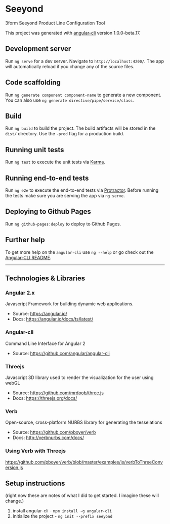 # Seeyond

3form Seeyond Product Line Configuration Tool

This project was generated with [angular-cli](https://github.com/angular/angular-cli) version 1.0.0-beta.17.


## Development server
Run `ng serve` for a dev server. Navigate to `http://localhost:4200/`. The app will automatically reload if you change any of the source files.

## Code scaffolding

Run `ng generate component component-name` to generate a new component. You can also use `ng generate directive/pipe/service/class`.

## Build

Run `ng build` to build the project. The build artifacts will be stored in the `dist/` directory. Use the `-prod` flag for a production build.

## Running unit tests

Run `ng test` to execute the unit tests via [Karma](https://karma-runner.github.io).

## Running end-to-end tests

Run `ng e2e` to execute the end-to-end tests via [Protractor](http://www.protractortest.org/). 
Before running the tests make sure you are serving the app via `ng serve`.

## Deploying to Github Pages

Run `ng github-pages:deploy` to deploy to Github Pages.

## Further help

To get more help on the `angular-cli` use `ng --help` or go check out the [Angular-CLI README](https://github.com/angular/angular-cli/blob/master/README.md).

----------------

## Technologies & Libraries

### Angular 2.x 
Javascript Framework for building dynamic web applications.

- Source: https://angular.io/
- Docs: https://angular.io/docs/ts/latest/

### Angular-cli
Command Line Interface for Angular 2

- Source: https://github.com/angular/angular-cli

### Threejs 
Javascript 3D library used to render the visualization for the user using webGL

- Source: https://github.com/mrdoob/three.js
- Docs: https://threejs.org/docs/

### Verb 
Open-source, cross-platform NURBS library for generating the tesselations

- Source: https://github.com/pboyer/verb
- Docs: http://verbnurbs.com/docs/

### Using Verb with Threejs
https://github.com/pboyer/verb/blob/master/examples/js/verbToThreeConversion.js

## Setup instructions
(right now these are notes of what I did to get started. I imagine these will change.)

1. install angular-cli - `npm install -g angular-cli`
2. initialize the project - `ng init --prefix seeyond`
